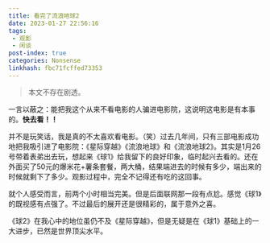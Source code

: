 ```yaml
---
title: 看完了流浪地球2
date: 2023-01-27 22:56:16
tags: 
 - 观影
 - 闲谈
post-index: true
categories: Nonsense
linkhash: fbc71fcffed73353
---
```


>本文不存在剧透。

一言以蔽之：能把我这个从来不看电影的人骗进电影院，这说明这电影是有本事的。**快去看！！**

并不是玩笑话，我是真的不太喜欢看电影。（笑）过去几年间，只有三部电影成功地把我吸引进了电影院：《星际穿越》《流浪地球》和《流浪地球2》。其实是1月26号带着表弟出去玩，想起来《球1》给我留下的良好印象，临时起兴去看的。还在外面买了50元的爆米花+薯条套餐，两大桶，结果端进去的时候有多少，端出来的时候就剩下了多少。观影过程中，完全不记得还有吃的这回事。

就个人感受而言，前两个小时相当完美。但是后面联网那一段有点尬。感觉《球1》的既视感有点强了。不过最后的展开还是很精彩的，属于意外之喜。

《球2》在我心中的地位虽仍不及《星际穿越》，但是无疑是在《球1》基础上的一大进步，已然是世界顶尖水平。